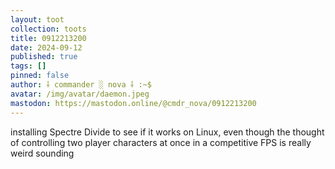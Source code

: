 ```yaml
---
layout: toot
collection: toots
title: 0912213200
date: 2024-09-12
published: true
tags: []
pinned: false
author: ⸸ commander ░ nova ⸸ :~$
avatar: /img/avatar/daemon.jpeg
mastodon: https://mastodon.online/@cmdr_nova/0912213200
---
```


installing Spectre Divide to see if it works on Linux, even though the thought of controlling two player characters at once in a competitive FPS is really weird sounding

